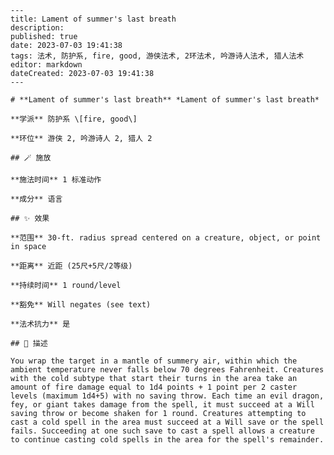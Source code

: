 
    ---
    title: Lament of summer's last breath
    description: 
    published: true
    date: 2023-07-03 19:41:38
    tags: 法术, 防护系, fire, good, 游侠法术, 2环法术, 吟游诗人法术, 猎人法术
    editor: markdown
    dateCreated: 2023-07-03 19:41:38
    ---

    # **Lament of summer's last breath** *Lament of summer's last breath*

    **学派** 防护系 \[fire, good\] 

    **环位** 游侠 2, 吟游诗人 2, 猎人 2

    ## 🪄 施放

    **施法时间** 1 标准动作

    **成分** 语言

    ## ✨ 效果  

    **范围** 30-ft. radius spread centered on a creature, object, or point in space

    **距离** 近距 (25尺+5尺/2等级)  

    **持续时间** 1 round/level 

    **豁免** Will negates (see text)

    **法术抗力** 是

    ## 📖 描述

    You wrap the target in a mantle of summery air, within which the ambient temperature never falls below 70 degrees Fahrenheit. Creatures with the cold subtype that start their turns in the area take an amount of fire damage equal to 1d4 points + 1 point per 2 caster levels (maximum 1d4+5) with no saving throw. Each time an evil dragon, fey, or giant takes damage from the spell, it must succeed at a Will saving throw or become shaken for 1 round. Creatures attempting to cast a cold spell in the area must succeed at a Will save or the spell fails. Succeeding at one such save to cast a spell allows a creature to continue casting cold spells in the area for the spell's remainder.
    